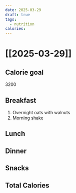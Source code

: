 ```yaml
---
date: 2025-03-29
draft: true
tags:
  - nutrition
calories:
---
```

# [[2025-03-29]]

## Calorie goal
3200

## Breakfast
1. Overnight oats with walnuts
2. Morning shake

## Lunch

## Dinner

## Snacks

## Total Calories
